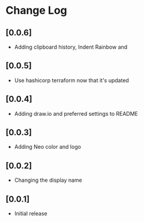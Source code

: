 # Change Log

## [0.0.6]

- Adding clipboard history, Indent Rainbow and

## [0.0.5]

- Use hashicorp terraform now that it's updated

## [0.0.4]

- Adding draw.io and preferred settings to README

## [0.0.3]

- Adding Neo color and logo

## [0.0.2]

- Changing the display name

## [0.0.1]

- Initial release
